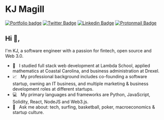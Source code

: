 # KJ Magill
[![Portfolio badge](https://img.shields.io/badge/Portfolio-kjmagill.com-358af2.svg)](https://kjmagill.com) [![Twitter Badge](https://img.shields.io/badge/-@kjmagill-1ca0f1?style=flat-square&labelColor=1ca0f1&logo=twitter&logoColor=white&link=https://twitter.com/kjmagill)](https://twitter.com/kjmagill) [![Linkedin Badge](https://img.shields.io/badge/-kjmagill-blue?style=flat-square&logo=Linkedin&logoColor=white&link=https://www.linkedin.com/in/kjmagill/)](https://www.linkedin.com/in/kjmagill/) [![Protonmail Badge](https://img.shields.io/badge/-kjmagill@protonmail.com-494949?style=flat-square&logo=Protonmail&logoColor=white&link=mailto:kjmagill@protonmail.com)](mailto:kjmagill@protonmail.com)

## Hi 👋, 
I'm KJ, a software engineer with a passion for fintech, open source and Web 3.0.

- 🏫 &nbsp; I studied full stack web development at Lambda School, applied mathematics at Coastal Carolina, and business administration at Drexel.
- 📈 &nbsp; My professional background includes co-founding a software startup, owning an IT business, and multiple marketing &amp; business development roles at different startups.
- 💻 &nbsp; My primary languages and frameworks are Python, JavaScript, Solidity, React, NodeJS and Web3.js.
- 💬 &nbsp; Ask me about: tech, surfing, basketball, poker, macroeconomics &amp; startup culture.
